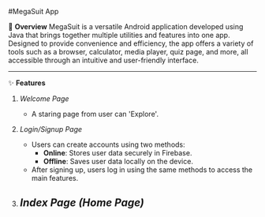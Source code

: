 #MegaSuit App

📱 **Overview**
MegaSuit is a versatile Android application developed using Java that brings together multiple utilities and features into one app. 
Designed to provide convenience and efficiency, the app offers a variety of tools such as a browser, calculator, media player, quiz page, and more, all accessible through an intuitive and user-friendly interface.

---

✨ **Features**
1. *Welcome Page*
   - A staring page from user can 'Explore'.
     
2. *Login/Signup Page*
   - Users can create accounts using two methods:
       - **Online**: Stores user data securely in Firebase.
       - **Offline**: Saves user data locally on the device.
   - After signing up, users log in using the same methods to access the main features.

3. *Index Page (Home Page)*
   -
